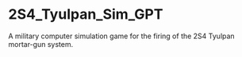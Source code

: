 # 2S4_Tyulpan_Sim_GPT
A military computer simulation game for the firing of the 2S4 Tyulpan mortar-gun system.
